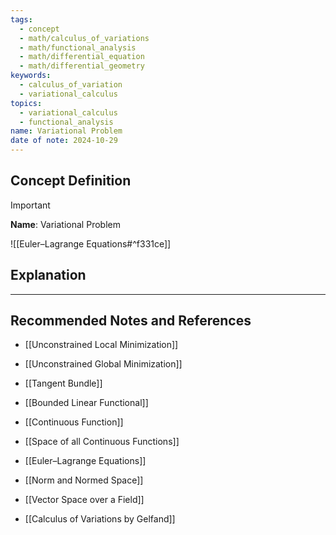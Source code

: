 ```yaml
---
tags:
  - concept
  - math/calculus_of_variations
  - math/functional_analysis
  - math/differential_equation
  - math/differential_geometry
keywords:
  - calculus_of_variation
  - variational_calculus
topics:
  - variational_calculus
  - functional_analysis
name: Variational Problem
date of note: 2024-10-29
---
```


## Concept Definition

>[!important]
>**Name**: Variational Problem

![[Euler–Lagrange Equations#^f331ce]]


## Explanation





-----------
##  Recommended Notes and References


- [[Unconstrained Local Minimization]]
- [[Unconstrained Global Minimization]]
- [[Tangent Bundle]]
- [[Bounded Linear Functional]]
- [[Continuous Function]]
- [[Space of all Continuous Functions]]
- [[Euler–Lagrange Equations]]

- [[Norm and Normed Space]]
- [[Vector Space over a Field]]

- [[Calculus of Variations by Gelfand]]